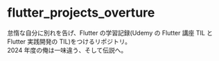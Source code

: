 # flutter_projects_overture

怠惰な自分に別れを告げ、Flutter の学習記録(Udemy の Flutter 講座 TIL と Flutter 実践開発の TIL)をつけるリポジトリ。  
2024 年度の俺は一味違う、そして伝説へ。

